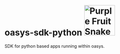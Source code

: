 # oasys-sdk-python <span><img src="http://slurmed.com/fanart/javier/213_purple-fruit-snake.gif" alt="Purple Fruit Snake" width="100"/></span>
SDK for python based apps running within oasys.



